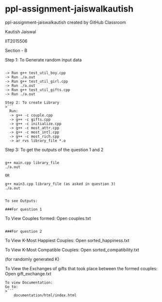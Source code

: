 # ppl-assignment-jaiswalkautish
ppl-assignment-jaiswalkautish created by GitHub Classroom

Kautish Jaiswal

IIT2015506

Section - B

Step 1: To Generate random input data
  >```
	-> Run g++ test_util_boy.cpp
	-> Run ./a.out
	-> Run g++ test_util_girl.cpp
	-> Run ./a.out 
	-> Run g++ test_util_gifts.cpp
	-> Run ./a.out
  ```
Step 2: To create Library
  >```
	Run:
	-> g++ -c couple.cpp
	-> g++ -c gifts.cpp
	-> g++ -c initialize.cpp
	-> g++ -c most_attr.cpp
	-> g++ -c most_intl.cpp
	-> g++ -c most_rich.cpp
	-> ar rvs library_file *.o 
   ```
Step 3: To get the outputs of the question 1 and 2
>```
	g++ main.cpp library_file
	./a.out

	OR

	g++ main3.cpp library_file (as asked in question 3)
	./a.out
```

To see Outputs:

###For question 1
```
To View Couples formed:
  Open couples.txt
```

###For question 2
```
To View K-Most Happiest Couples:
  Open sorted_happiness.txt 
  
To View K-Most Compatible Couples:
  Open sorted_compatibility.txt
  
(for randomly generated K)
  
To View the Exchanges of gifts that took place between the formed couples:
	 Open gift_exchange.txt
```
To view Documentation:
Go to:
>```
	documentation/html/index.html
```
